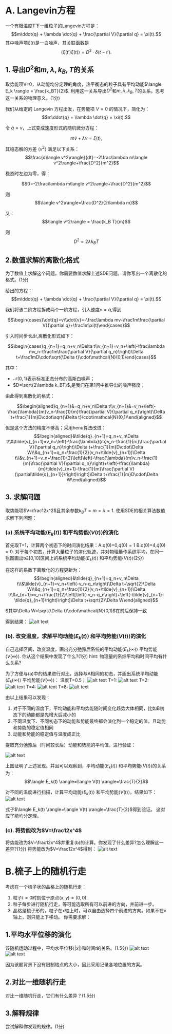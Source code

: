 # A. Langevin方程
一个有限温度T下一维粒子的Langevin方程是：
$$m\ddot{q} + \lambda \dot{q} + \frac{\partial V}{\partial q} = \xi(t).$$
其中噪声项$\xi(t)$是一白噪声，其关联函数是
$$\langle \xi(t')\xi(t) \rangle = D^2 \cdot \delta(t - t').$$
## 1. 导出$D^2$和$m, λ, k_B, T$的关系
取势能项V=0，从动能均分定理的角度，热平衡态的粒子具有平均动能$\langle E_k \rangle = \frac{k_BT}{2}$. 利用这一关系导出$D^2$和$m, λ, k_B, T$的关系。思考这一关系的物理意义。(1分)



我们从给定的 Langevin 方程出发，在势能项 $V = 0$ 的情况下，简化为：
$$m\ddot{q} + \lambda \dot{q}  = \xi(t).$$



令 $\dot{q} = v$，上式变成速度形式的随机微分方程：

$$m\dot{v} + \lambda v  = \xi(t),$$


<!-- 
动能的均方值

系统最终会达到热平衡态，对应的动能期望值由能量均分定理给出：



计算 $\langle v^2 \rangle$：稳态自洽解 -->

其稳态解的方差 $\langle v^2 \rangle$ 满足以下关系：
$$\frac{d\langle v^2\rangle}{dt}=-2\frac\lambda m\langle v^2\rangle+\frac{D^2}{m^2}$$

稳态时左边为零，得：

$$0=-2\frac\lambda m\langle v^2\rangle+\frac{D^2}{m^2}$$

则$$\langle v^2\rangle=\frac{D^2}{2\lambda m}$$

又：
$$\langle v^2\rangle = \frac{k_B T}{m}$$

则$$D^2=2\lambda k_BT$$


## 2.数值求解的离散化格式 
为了数值上求解这个问题，你需要数值求解上述SDE问题。请你写出一个离散化的格式。(1分)

给出的方程：
$$m\ddot{q} + \lambda \dot{q} + \frac{\partial V}{\partial q} = \xi(t).$$

我们将该二阶方程拆成两个一阶方程，引入速度$v=\dot{q}$,得到

$$\begin{cases}\dot{q}=v\\\dot{v}=-\frac\lambda mv-\frac1m\frac{\partial V}{\partial q}+\frac1m\xi(t)\end{cases}$$

引入时间步长$\Delta t$,离散化形式如下：

$$\begin{cases}q_{n+1}=q_n+v_n\Delta t\\v_{n+1}=v_n+\left(-\frac\lambda mv_n-\frac1m\frac{\partial V}{\partial q_n}\right)\Delta t+\frac1mD\cdot\sqrt{\Delta t}\cdot\mathcal{N}(0,1)\end{cases}$$

其中：

- $\mathcal{N} ( 0, 1)$表示标准正态分布的高斯白噪声；
- $D=\sqrt{2\lambda k_BT}$,是我们在第1问中推导出的噪声强度；

由此得到离散化的格式：

$$\begin{aligned}q_{n+1}&=q_n+v_n\Delta t\\v_{n+1}&=v_n+\left(-\frac{\lambda}{m}v_n-\frac{1}{m}\frac{\partial V}{\partial q_n}\right)\Delta t+\frac{1}{m}D\cdot\sqrt{\Delta t}\cdot\mathcal{N}(0,1)\end{aligned}$$

但是这个方法的精度不够高；采用henu算法改进：
$$\begin{aligned}&\tilde{q}_{n+1}=q_n+v_n\Delta t\\&\tilde{v}_{n+1}=v_n+\left(-\frac{\lambda}{m}v_n-\frac{1}{m}\frac{\partial V}{\partial q_n}\right)\Delta t+\frac{1}{m}D\cdot\Delta W\\&q_{n+1}=q_n+\frac{1}{2}(v_n+\tilde{v}_{n+1})\Delta t\\&v_{n+1}=v_n+\frac{1}{2}\left[\left(-\frac{\lambda}{m}v_n-\frac{1}{m}\frac{\partial V}{\partial q_n}\right)+\left(-\frac{\lambda}{m}\tilde{v}_{n+1}-\frac{1}{m}\frac{\partial V}{\partial\tilde{q}_{n+1}}\right)\right]\Delta t+\frac{1}{m}D\cdot\Delta W\end{aligned}$$

## 3. 求解问题
取势能项$V=\frac12x^2$且其余参数$k_BT=m=\lambda=1$. 使用SDE的相关算法数值求解下列问题：
### (a).系统平均动能$\langle E_k(t) \rangle$ 和平均势能$\langle V(t) \rangle$的演化
首先取T=1，计算两个初态下的时间演化结果：A.q(0)=0,$\dot{q}(0)=1$ B.q(0)=4,$\dot{q}(0)=0$. 对于每个初态，计算大量粒子的演化轨迹，并对物理量作系综平均，在同一张图画出t∈[0,10]区间上的系统平均动能$\langle E_k(t) \rangle$ 和平均势能$\langle V(t) \rangle$(2分)

在这样的系数下离散化的方程更新为：
$$\begin{aligned}&\tilde{q}_{n+1}=q_n+v_n\Delta t\\&\tilde{v}_{n+1}=v_n+\left(-v_n-q_n\right)\Delta t+\sqrt{2}\Delta W\\&q_{n+1}=q_n+\frac{1}{2}(v_n+\tilde{v}_{n+1})\Delta t\\&v_{n+1}=v_n+\frac{1}{2}\left[\left(-v_n-q_n\right)+\left(-\tilde{v}_{n+1}-\tilde{q}_{n+1}\right)\right]\Delta t+\sqrt{2}\Delta W\end{aligned}$$

$其中\Delta W=\sqrt{\Delta t}\cdot\mathcal{N}(0,1)$在前后保持一致

得到结果：
![alt text](figures/A_1.png)


### (b). 改变温度，求解平均动能$\langle E_k(t) \rangle$ 和平均势能$\langle V(t) \rangle$的演化
自己选择区间，改变温度，画出充分弛豫后系统的平均动能$\langle E_k(\infty) \rangle$ 平均势能$\langle V(\infty) \rangle$. 你从这个结果中发现了什么?(1分) hint: 物理量的系综平均和时间平均有什么关系?

为了方便与(a)中的结果进行对比，选择与A相同的初态，并画出系统平均动能$\langle E_k(\infty) \rangle$ 平均势能$\langle V(\infty) \rangle$：
温度T=0.5；
![alt text](figures/energy_vs_time_T0.5.png)
T=1:
![alt text](figures/energy_vs_time_T1.0.png)
T=2:
![alt text](figures/energy_vs_time_T2.0.png)
T=4:
![alt text](figures/energy_vs_time_T4.0.png)
T=8:
![alt text](figures/energy_vs_time_T8.0.png)

由以上结果可以发现：
1. 对于不同的温度下，平均动能和平均势能随时间变化趋势大体相同，比如B初态下的动能都是先增大后减小的
2. 不同温度下、不同初态下的动能和势能最终都会演化到一个稳定的值，且动能和势能的稳定值相同
3. 动能和势能的稳定值与温度成正比

提取充分弛豫后（时间较长后）动能和势能的平均值，进行验证：



![alt text](image.png)

上图证明了上述发现。并且可以观察到，平均动能$\langle E_k(t) \rangle$ 和平均势能$\langle V(t) \rangle$的关系为：
$$\langle E_k(t) \rangle=\langle V(t) \rangle=\frac{T}{2}$$

对不同的温度进行扫描，计算平均动能$\langle E_k(t) \rangle$ 和平均势能$\langle V(t) \rangle$，结果如下：
![alt text](figures/temperature_scan.png)

式子$\langle E_k(t) \rangle=\langle V(t) \rangle=\frac{T}{2}$得到验证。
这对应了能均分定理。
<!-- todo -->
### (c). 将势能改为$V=\frac12x^4$
将势能改为$V=\frac12x^4$并重复(b)的计算。你发现了什么差异?怎么理解这一差异?(1分)
将势能改为$V=\frac12x^4$得到：
![alt text](figures/temperature_scan_quartic.png)
<!-- todo -->


# B.梳子上的随机行走
考虑在一个梳子状的晶格上的随机行走：

1. 粒子$t=0$时刻位于原点$(x,y)=(0,0).$
2. 粒子每步进行随机行走，等可能选取所有可以前进的方向，并前进一步。
3. 晶格是梳子形的，粒子在x轴上时，可以自由选择四个前进的方向。如果不在x轴上，则只能上下移动。
你需要求解：
## 1.平均水平位移的演化
该随机运动过程中，平均水平位移$\langle|x|\rangle$和时间$t$的关系。(1.5分)
![alt text](figures/B.png)
![alt text](figures/B_log.png)

因为该题背景下没有限制格点的大小，因此采用记录各地位置的方案。

## 2.对比一维随机行走
对比一维随机行走，它们有什么差异？(1.5分)
## 3.解释规律
尝试解释你发现的规律。(1分)